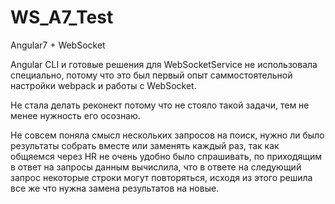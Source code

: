 # WS_A7_Test
Angular7 + WebSocket 

Angular CLI и готовые решения для WebSocketService не использовала специально, 
потому что это был первый опыт саммостоятельной настройки webpack и работы с WebSocket.

Не стала делать реконект потому что не стояло такой задачи, тем не менее нужность его осознаю.

Не совсем поняла смысл нескольких запросов на поиск, нужно ли было результаты собрать вместе или заменять каждый раз,
так как общяемся через HR не очень удобно было спрашивать, по приходящим в ответ на запросы данным вычислила,
что в ответе на следующий запрос некоторые строки могут повторяться, исходя из этого решила все же что нужна замена результатов на новые.
